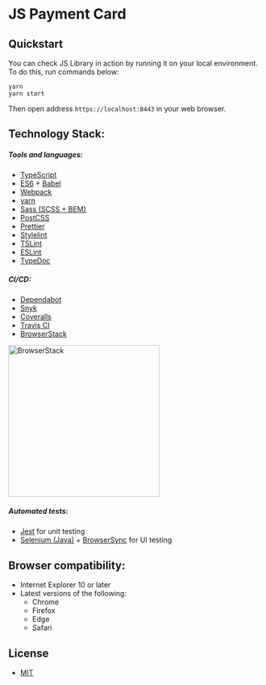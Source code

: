 # JS Payment Card

## Quickstart

You can check JS Library in action by running it on your local environment. To do this, run commands below:

```
yarn
yarn start
```

Then open address `https://localhost:8443` in your web browser.

## Technology Stack:

##### Tools and languages:

- [TypeScript](https://www.typescriptlang.org/)
- [ES6](https://developer.mozilla.org/en-US/docs/Web/JavaScript) + [Babel](https://babeljs.io/)
- [Webpack](https://webpack.js.org/)
- [yarn](https://yarnpkg.com/)
- [Sass (SCSS + BEM)](https://sass-lang.com/)
- [PostCSS](https://postcss.org/)
- [Prettier](https://prettier.io/)
- [Stylelint](https://stylelint.io/)
- [TSLint](https://palantir.github.io/tslint/)
- [ESLint](https://eslint.org/)
- [TypeDoc](https://typedoc.org/)

##### CI/CD:

- [Dependabot](https://dependabot.com/)
- [Snyk](https://snyk.io/)
- [Coveralls](https://coveralls.io/)
- [Travis CI](https://travis-ci.org/)
- [BrowserStack](https://www.browserstack.com/)

[<img alt="BrowserStack" src="browserstack-logo.png" width="300" />](https://www.browserstack.com/)

##### Automated tests:

- [Jest](https://jestjs.io/) for unit testing
- [Selenium (Java)](https://www.seleniumhq.org/) + [BrowserSync](https://www.browsersync.io/) for UI testing

## Browser compatibility:

- Internet Explorer 10 or later
- Latest versions of the following:
  - Chrome
  - Firefox
  - Edge
  - Safari

## License

- [MIT](https://opensource.org/licenses/MIT)
